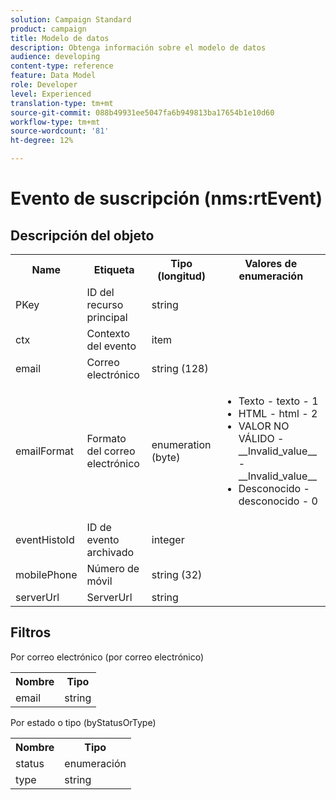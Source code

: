 ```yaml
---
solution: Campaign Standard
product: campaign
title: Modelo de datos
description: Obtenga información sobre el modelo de datos
audience: developing
content-type: reference
feature: Data Model
role: Developer
level: Experienced
translation-type: tm+mt
source-git-commit: 088b49931ee5047fa6b949813ba17654b1e10d60
workflow-type: tm+mt
source-wordcount: '81'
ht-degree: 12%

---
```



# Evento de suscripción (nms:rtEvent)

## Descripción del objeto

<table>
    <tr>
        <th>Name</th>
        <th>Etiqueta</th>
        <th>Tipo (longitud)</th>
        <th>Valores de enumeración</th>
    </tr>
    <tr>
        <td>PKey</td>
        <td>ID del recurso principal</td>
        <td>string </td>
        <td> </td>
    </tr>
    <tr>
        <td>ctx</td>
        <td>Contexto del evento</td>
        <td>item </td>
        <td> </td>
    </tr>
    <tr>
        <td>email</td>
        <td>Correo electrónico</td>
        <td>string (128)</td>
        <td> </td>
    </tr>
    <tr>
        <td>emailFormat</td>
        <td>Formato del correo electrónico</td>
        <td>enumeration (byte) </td>
        <td>
            <ul>
            <li>Texto - texto - 1</li>
            <li>HTML - html - 2</li>
            <li>VALOR NO VÁLIDO - __Invalid_value__ - __Invalid_value__</li>
            <li>Desconocido - desconocido - 0</li>
            </ul>
        </td>
    </tr>
    <tr>
        <td>eventHistoId</td>
        <td>ID de evento archivado</td>
        <td>integer </td>
        <td> </td>
    </tr>
    <tr>
        <td>mobilePhone</td>
        <td>Número de móvil</td>
        <td>string (32)</td>
        <td> </td>
    </tr>
    <tr>
        <td>serverUrl</td>
        <td>ServerUrl</td>
        <td>string </td>
        <td> </td>
    </tr>
</table>

## Filtros

Por correo electrónico (por correo electrónico)

<table>
    <tr>
    <th>Nombre</th>
    <th>Tipo</th>
    </tr>
    <tr>
    <td>email</td>
    <td>string</td>
    </tr>
</table>

Por estado o tipo (byStatusOrType)

<table>
        <tr>
        <th>Nombre</th>
        <th>Tipo</th>
        </tr>
        <tr>
        <td>status</td>
        <td>enumeración</td>
        </tr>
        <tr>
        <td>type</td>
        <td>string</td>
        </tr>
    </table>